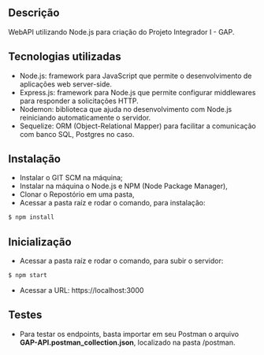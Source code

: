 ## Descrição
WebAPI utilizando Node.js para criação do Projeto Integrador I - GAP.

## Tecnologias utilizadas

- Node.js: framework para JavaScript que permite o desenvolvimento de aplicações web server-side.
- Express.js: framework para Node.js que permite configurar middlewares para responder a solicitações HTTP.
- Nodemon: biblioteca que ajuda no desenvolvimento com Node.js reiniciando automaticamente o servidor.
- Sequelize: ORM (Object-Relational Mapper) para facilitar a comunicação com banco SQL, Postgres no caso.

## Instalação

- Instalar o GIT SCM na máquina;
- Instalar na máquina o Node.js e NPM (Node Package Manager),
- Clonar o Repostório em uma pasta,
- Acessar a pasta raíz e rodar o comando, para instalação:
 ```bash
$ npm install
```

## Inicialização

- Acessar a pasta raíz e rodar o comando, para subir o servidor:
 ```bash
$ npm start
```
- Acessar a URL: https://localhost:3000

## Testes

- Para testar os endpoints, basta importar em seu Postman o arquivo **GAP-API.postman_collection.json**, localizado na pasta /postman.

